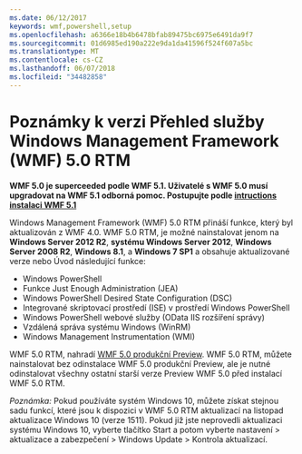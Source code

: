 ```yaml
---
ms.date: 06/12/2017
keywords: wmf,powershell,setup
ms.openlocfilehash: a6366e18b4b6478bfab89475bc6975e6491da9f7
ms.sourcegitcommit: 01d6985ed190a222e9da1da41596f524f607a5bc
ms.translationtype: MT
ms.contentlocale: cs-CZ
ms.lasthandoff: 06/07/2018
ms.locfileid: "34482858"
---
```

# <a name="windows-management-framework-wmf-50-rtm-release-notes-overview"></a>Poznámky k verzi Přehled služby Windows Management Framework (WMF) 5.0 RTM

**WMF 5.0 je superceeded podle WMF 5.1. Uživatelé s WMF 5.0 musí upgradovat na WMF 5.1 odborná pomoc. Postupujte podle [intructions instalaci WMF 5.1](../5.1/install-configure.md)**

Windows Management Framework (WMF) 5.0 RTM přináší funkce, který byl aktualizován z WMF 4.0. WMF 5.0 RTM, je možné nainstalovat jenom na **Windows Server 2012 R2**, **systému Windows Server 2012**, **Windows Server 2008 R2**, **Windows 8.1**, a **Windows 7 SP1** a obsahuje aktualizované verze nebo Úvod následující funkce:

- Windows PowerShell
- Funkce Just Enough Administration (JEA)
- Windows PowerShell Desired State Configuration (DSC)
- Integrované skriptovací prostředí (ISE) v prostředí Windows PowerShell
- Windows PowerShell webové služby (OData IIS rozšíření správy)
- Vzdálená správa systému Windows (WinRM)
- Windows Management Instrumentation (WMI)

WMF 5.0 RTM, nahradí [WMF 5.0 produkční Preview](http://blogs.msdn.com/b/powershell/archive/2015/08/31/windows-management-framework-5-0-production-preview-is-now-available.aspx). WMF 5.0 RTM, můžete nainstalovat bez odinstalace WMF 5.0 produkční Preview, ale je nutné odinstalovat všechny ostatní starší verze Preview WMF 5.0 před instalací WMF 5.0 RTM.

*Poznámka:* Pokud používáte systém Windows 10, můžete získat stejnou sadu funkcí, které jsou k dispozici v WMF 5.0 RTM aktualizací na listopad aktualizace Windows 10 (verze 1511). Pokud již jste neprovedli aktualizaci systému Windows 10, vyberte tlačítko Start a potom vyberte nastavení > aktualizace a zabezpečení > Windows Update > Kontrola aktualizací.

